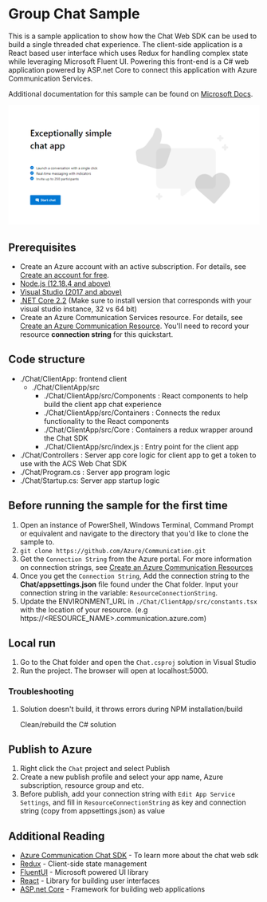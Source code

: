 # Group Chat Sample

This is a sample application to show how the Chat Web SDK can be used to build a single threaded chat experience. 
The client-side application is a React based user interface which uses Redux for handling complex state while leveraging Microsoft Fluent UI. 
Powering this front-end is a C# web application powered by ASP.net Core to connect this application with Azure Communication Services.

Additional documentation for this sample can be found on [Microsoft Docs](https://docs.microsoft.com/azure/project-spool/samples/chat-hero-sample).

![Homepage](./Media/homepage-sample-chat.png)

## Prerequisites

- Create an Azure account with an active subscription. For details, see [Create an account for free](https://azure.microsoft.com/free/?WT.mc_id=A261C142F).
- [Node.js (12.18.4 and above)](https://nodejs.org/en/download/)
- [Visual Studio (2017 and above)](https://visualstudio.microsoft.com/vs/)
- [.NET Core 2.2](https://dotnet.microsoft.com/download/dotnet-core/2.2) (Make sure to install version that corresponds with your visual studio instance, 32 vs 64 bit)
- Create an Azure Communication Services resource. For details, see [Create an Azure Communication Resource](https://docs.microsoft.com/en-us/azure/communication-services/quickstarts/create-communication-resource). You'll need to record your resource **connection string** for this quickstart.

## Code structure

- ./Chat/ClientApp: frontend client
  - ./Chat/ClientApp/src
    - ./Chat/ClientApp/src/Components : React components to help build the client app chat experience
    - ./Chat/ClientApp/src/Containers : Connects the redux functionality to the React components
    - ./Chat/ClientApp/src/Core : Containers a redux wrapper around the Chat SDK
    - ./Chat/ClientApp/src/index.js : Entry point for the client app
- ./Chat/Controllers : Server app core logic for client app to get a token to use with the ACS Web Chat SDK
- ./Chat/Program.cs : Server app program logic
- ./Chat/Startup.cs: Server app startup logic

## Before running the sample for the first time

1. Open an instance of PowerShell, Windows Terminal, Command Prompt or equivalent and navigate to the directory that you'd like to clone the sample to.
2. `git clone https://github.com/Azure/Communication.git`
3. Get the `Connection String` from the Azure portal. For more information on connection strings, see [Create an Azure Communication Resources](https://docs.microsoft.com/en-us/azure/communication-services/quickstarts/create-communication-resource)
4. Once you get the `Connection String`, Add the connection string to the **Chat/appsettings.json** file found under the Chat folder. Input your connection string in the variable: `ResourceConnectionString`.
5. Update the ENVIRONMENT_URL in `./Chat/ClientApp/src/constants.tsx` with the location of your resource. (e.g https://<RESOURCE_NAME>.communication.azure.com)

## Local run

1. Go to the Chat folder and open the `Chat.csproj` solution in Visual Studio
2. Run the project. The browser will open at localhost:5000.

### Troubleshooting

1. Solution doesn\'t build, it throws errors during NPM installation/build

    Clean/rebuild the C# solution

## Publish to Azure

1. Right click the `Chat` project and select Publish
2. Create a new publish profile and select your app name, Azure subscription, resource group and etc.
3. Before publish, add your connection string with `Edit App Service Settings`, and fill in `ResourceConnectionString` as key and connection string (copy from appsettings.json) as value

## Additional Reading

- [Azure Communication Chat SDK](https://docs.microsoft.com/azure/project-spool/concepts/chat/sdk-features) - To learn more about the chat web sdk
- [Redux](https://redux.js.org/) - Client-side state management
- [FluentUI](https://developer.microsoft.com/en-us/fluentui#/) - Microsoft powered UI library
- [React](https://reactjs.org/) - Library for building user interfaces
- [ASP.net Core](https://docs.microsoft.com/en-us/aspnet/core/introduction-to-aspnet-core?view=aspnetcore-3.1) - Framework for building web applications
